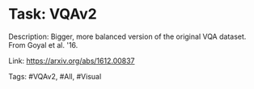 Task: VQAv2
============
Description: Bigger, more balanced version of the original VQA dataset. From Goyal et al. '16. 

Link: https://arxiv.org/abs/1612.00837

Tags: #VQAv2, #All, #Visual

